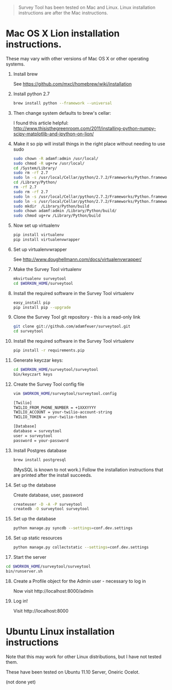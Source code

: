 >Survey Tool has been tested on Mac and Linux. Linux installation
instructions are after the Mac instructions.

Mac OS X Lion installation instructions. 
========================================

These may vary with other versions of Mac OS X or other operating systems.

1. Install brew

    See https://github.com/mxcl/homebrew/wiki/installation

2. Install python 2.7

    ```bash
    brew install python --framework --universal
    ```

3. Then change system defaults to brew's cellar:

    I found this article helpful: http://www.thisisthegreenroom.com/2011/installing-python-numpy-scipy-matplotlib-and-ipython-on-lion/

4. Make it so pip will install things in the right place without needing to use sudo

    ```bash
    sudo chown -R adamf:admin /usr/local/
    sudo chmod -R ug+rw /usr/local/
    cd /System/Library/
    sudo rm -rf 2.7
    sudo ln -s /usr/local/Cellar/python/2.7.2/Frameworks/Python.framework/Versions/2.7 .
    cd /Library/Python/
    rm -rf 2.7
    sudo rm -rf 2.7
    sudo ln -s /usr/local/Cellar/python/2.7.2/Frameworks/Python.framework/Versions/2.7 .
    sudo ln -s /usr/local/Cellar/python/2.7.2/Frameworks/Python.framework/Versions/2.7 Current
    sudo mkdir  /Library/Python/build
    sudo chown adamf:admin /Library/Python/build/
    sudo chmod ug+rw /Library/Python/build
    ```

5. Now set up virtualenv

    ```bash
    pip install virtualenv
    pip install virtualenvwrapper
   ```

6. Set up virtualenvwrapper

    See http://www.doughellmann.com/docs/virtualenvwrapper/

7. Make the Survey Tool virtualenv

    ```bash
    mkvirtualenv surveytool
    cd $WORKON_HOME/surveytool
    ```

8. Install the required software in the Survey Tool virtualenv

    ```bash
    easy_install pip
    pip install pip --upgrade
    ```
 
9. Clone the Survey Tool git repository - this is a read-only link

    ```bash
    git clone git://github.com/adamfeuer/surveytool.git
    cd surveytool   
   ```

10. Install the required software in the Survey Tool virtualenv
    ```bash
    pip install -r requirements.pip
    ```

11. Generate keyczar keys:

    ```bash 
    cd $WORKON_HOME/surveytool/surveytool
    bin/keyczart keys
    ```

12. Create the Survey Tool config file

    ```bash
    vim $WORKON_HOME/surveytool/surveytool.config
    
    [Twilio]
    TWILIO_FROM_PHONE_NUMBER = +1XXXYYYY
    TWILIO_ACCOUNT = your-twilio-account-string
    TWILIO_TOKEN = your-twilio-token

    [Database]
    database = surveytool
    user = surveytool
    password = your-password
    ```

13. Install Postgres database

    ```bash
    brew install postgresql
    ```

    (MysSQL is known to not work.) Follow the installation
    instructions that are printed after the install succeeds.

14. Set up the database

    Create database, user, password
    ```bash
    createuser -D -A -P surveytool
    createdb -O surveytool surveytool
    ```

15. Set up the database

    ```bash
    python manage.py syncdb --settings=conf.dev.settings
    ```

16. Set up static resources

    ```bash
    python manage.py collectstatic --settings=conf.dev.settings
    ```

17. Start the server

   ```bash  
   cd $WORKON_HOME/surveytool/surveytool
   bin/runserver.sh
   ```

18. Create a Profile object for the Admin user - necessary to log in

    Now visit http://localhost:8000/admin

19. Log in!

    Visit http://localhost:8000


Ubuntu Linux installation instructions
======================================

Note that this may work for other Linux distributions, but I have not tested them.

These have been tested on Ubuntu 11.10 Server, Oneiric Ocelot.

(not done yet)


